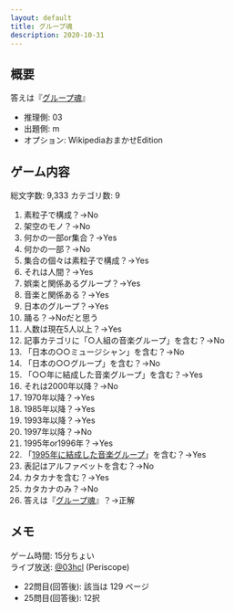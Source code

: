 ```yaml
---
layout: default
title: グループ魂
description: 2020-10-31
---
```


## 概要

答えは『[グループ魂](https://ja.wikipedia.org/wiki/%E3%82%B0%E3%83%AB%E3%83%BC%E3%83%97%E9%AD%82)』

- 推理側: 03
- 出題側: m
- オプション: WikipediaおまかせEdition

## ゲーム内容

総文字数: 9,333
カテゴリ数: 9

1. 素粒子で構成？→No
2. 架空のモノ？→No
3. 何かの一部or集合？→Yes
4. 何かの一部？→No
5. 集合の個々は素粒子で構成？→Yes
6. それは人間？→Yes
7. 娯楽と関係あるグループ？→Yes
8. 音楽と関係ある？→Yes
9. 日本のグループ？→Yes
10. 踊る？→Noだと思う
11. 人数は現在5人以上？→Yes
12. 記事カテゴリに「○人組の音楽グループ」を含む？→No
13. 「日本の○○ミュージシャン」を含む？→No
14. 「日本の○○グループ」を含む？→No
15. 「○○年に結成した音楽グループ」を含む？→Yes
16. それは2000年以降？→No
17. 1970年以降？→Yes
18. 1985年以降？→Yes
19. 1993年以降？→Yes
20. 1997年以降？→No
21. 1995年or1996年？→Yes
22. 「[1995年に結成した音楽グループ](https://ja.wikipedia.org/wiki/Category:1995%E5%B9%B4%E3%81%AB%E7%B5%90%E6%88%90%E3%81%97%E3%81%9F%E9%9F%B3%E6%A5%BD%E3%82%B0%E3%83%AB%E3%83%BC%E3%83%97)」を含む？→Yes
23. 表記はアルファベットを含む？→No
24. カタカナを含む？→Yes
25. カタカナのみ？→No
26. 答えは『[グループ魂](https://ja.wikipedia.org/wiki/%E3%82%B0%E3%83%AB%E3%83%BC%E3%83%97%E9%AD%82)』？→正解

## メモ

ゲーム時間: 15分ちょい  
ライブ放送: [@03hcl](https://www.periscope.tv/03hcl/1RDxlrzMrVrGL) (Periscope)

- 22問目(回答後): 該当は 129 ページ
- 25問目(回答後): 12択
